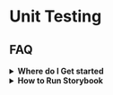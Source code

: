 # Unit Testing

## FAQ
<details>
  <summary><b>Where do I Get started</b></summary>

Please visit GettingStarted.md [here](GetStarted.md) if you are new to unit testing.
</details>

<details>
  <summary><b>How to Run Storybook</b></summary>

Run Storybook using `npm run story-fusion-android`.
</details>
